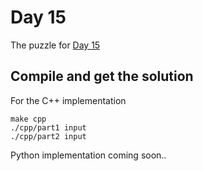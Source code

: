 # Day 15

The puzzle for [Day 15](https://adventofcode.com/2020/day/15)

## Compile and get the solution

For the C++ implementation
```
make cpp
./cpp/part1 input
./cpp/part2 input
```

Python implementation coming soon..

